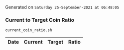 Generated on `Saturday 25-September-2021 at 06:48:05`

### Current to Target Coin Ratio
`current_coin_ratio.sh`

Date|Current|Target|Ratio
---|---|---|---
